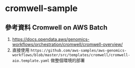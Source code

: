 # cromwell-sample

## 參考資料 Cromwell on AWS Batch
1. https://docs.opendata.aws/genomics-workflows/orchestration/cromwell/cromwell-overview/
2. 直接使用 `https://github.com/aws-samples/aws-genomics-workflows/blob/master/src/templates/cromwell/cromwell-aio.template.yaml` 做整個環境的部署

